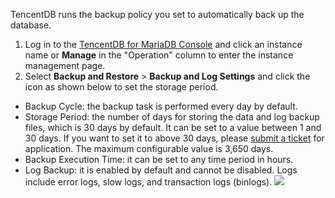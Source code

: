 TencentDB runs the backup policy you set to automatically back up the database.

1. Log in to the [TencentDB for MariaDB Console](https://console.cloud.tencent.com/tdsql) and click an instance name or **Manage** in the "Operation" column to enter the instance management page.
2. Select **Backup and Restore** > **Backup and Log Settings** and click the icon as shown below to set the storage period.
 - Backup Cycle: the backup task is performed every day by default.
 - Storage Period: the number of days for storing the data and log backup files, which is 30 days by default. It can be set to a value between 1 and 30 days. If you want to set it to above 30 days, please [submit a ticket](https://console.cloud.tencent.com/workorder/category) for application. The maximum configurable value is 3,650 days.
 - Backup Execution Time: it can be set to any time period in hours.
 - Log Backup: it is enabled by default and cannot be disabled. Logs include error logs, slow logs, and transaction logs (binlogs).
![](https://main.qcloudimg.com/raw/d5de4c969dd92ffa0dce7c756e301f00.png)

